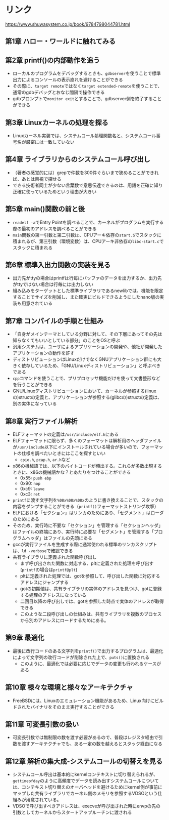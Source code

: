 # リンク

https://www.shuwasystem.co.jp/book/9784798044781.html

## 第1章 ハロー・ワールドに触れてみる

## 第2章 printf()の内部動作を追う

- ローカルのプログラムをデバッグするときも、`gdbserver`を使うことで標準出力によるコンソールの表示崩れを避けることができる
- その際に、`target remote`ではなく`target extended-remote`を使うことで、通常のgdbデバッグとおなじ間隔で操作できる
- gdbプロンプトで`monitor exit`とすることで、gdbserver側を終了することができる

## 第3章 Linuxカーネルの処理を探る

- Linuxカーネル実装では、システムコール処理関数名と、システムコール番号名が厳密には一致していない

## 第4章 ライブラリからのシステムコール呼び出し

- （著者の感覚的には）grepで件数を300件ぐらいまで狭めることができれば、あとは目視で探せる
- できる技術者同士が少ない言葉数で意思伝達できるのは、用語を正確に知り正確に使っているためという理由が大きい

## 第5章 main()関数の前と後

- `readelf -a`でEntry Pointを調べることで、カーネルがプログラムを実行する際の最初のアドレスを調べることができる
- `main`関数の第一引数と第二引数は、CPUアーキ依存の`start.S`でスタックに積まれるが、第三引数（環境変数）は、CPUアーキ非依存の`libc-start.c`でスタックに積まれる

## 第6章 標準入出力関数の実装を見る

- 出力先がttyの場合はprintfは行毎にバッファのデータを出力するか、出力先がttyではない場合は行毎には出力しない
- 組み込みをターゲットとした標準ライブラリであるnewlibでは、機能を限定することでサイズを削減し、また確実にビルドできるようにしたnano版の実装も用意されている

## 第7章 コンパイルの手順と仕組み

- 「自身がメインテーマとしている分野に対して、その下層にあってその先は知らなくてもいいとしている部分」のことをOSと呼ぶ
- 汎用システムは、ユーザによるアプリケーションの開発や、他社が開発したアプリケーションの動作を許す
- ディストリビューションはLinuxだけでなくGNUアプリケーション群にも大きく依存しているため、「GNU/Linuxディストリビューション」と呼ぶべきである
- `cpp`コマンドを使うことで、プリプロセッサ機能だけを使って文書整形などを行うことができる
- GNU/Linuxディストリビューションにおいて、カーネルが参照する(linuxの)structの定義と、アプリケーションが参照する(glibcの)structの定義は、別の実体になっている

## 第8章 実行ファイル解析

- ELFフォーマットの定義は`/usr/include/elf.h`にある
- ELFフォーマットに限らず、多くのフォーマットは解析用のヘッダファイルが`/usr/include`以下にインストールされている場合が多いので、フォーマットの仕様を調べたいときにはここを探すといい
  - `cpio.h`, `pcap.h`, `ar.h`など
- x86の機械語では、以下のバイトコードが頻出する。これらが多数出現するときに、x86の機械語かな？とあたりをつけることができる
  - 0x55: `push ebp`
  - 0x90: `nop`
  - 0xc9: `leave`
  - 0xc3: `ret`
- `printf`に渡す文字列を`%08x%08x%08x`のように書き換えることで、スタックの内容をダンプすることができる（`printf()`フォーマットストリング攻撃）
- ELFにおける「セクション」はリンカのためにあり、「セグメント」はローダのためにある
- そのため、実行時に不要な「セクション」を管理する「セクションヘッダ」はファイルの終端にあり、実行時に必要な「セグメント」を管理する「プログラムヘッダ」はファイルの先頭にある
- gccが実行ファイルを生成する際に通常使われる標準のリンカスクリプトは、`ld -verbose`で確認できる
- 共有ライブラリに定義された関数呼び出し
  - まず呼び出された関数に対応する、pltに定義された処理を呼び出す(`printf`の場合は`printf@plt`)
  - pltに定義された処理では、gotを参照して、呼び出した関数に対応するアドレスにジャンプする
  - gotの初期値は、共有ライブラリの実体のアドレスを見つけ、gotに登録する処理のアドレスになっている
  - 二回目以降の呼び出しでは、gotを参照した時点で実体のアドレスが取得できる
  - このような二段呼び出しの仕組みは、共有ライブラリを複数のプロセスから別のアドレスにロードするためにある。

## 第9章 最適化

- 最後に改行コードのある文字列を`printf()`で出力するプログラムは、最適化によって文字列の改行コードが削除された上で、`puts()`に置換される
  - このように、最適化では必要に応じでデータの変更も行われるケースがある

## 第10章 様々な環境と様々なアーキテクチャ

- FreeBSDには、Linuxのエミュレーション機能があるため、Linux向けにビルドされたバイナリをそのまま実行することができる

## 第11章 可変長引数の扱い

- 可変長引数では無制限の数を渡す必要があるので、普段はレジスタ経由で引数を渡すアーキテクチャでも、ある一定の数を越えるとスタック経由になる

## 第12章 解析の集大成-システムコールの切替えを見る

- システムコール呼出は基本的にkernelコンテキストに切り替えられるが、`gettimeofday`のように高頻度でデータを読み出すシステムコールについては、コンテキスト切り替えのオーバヘッドを避けるためにkernel側が事前にマップした共有ライブラリでカーネル側のメモリを参照するVDSOという仕組みが用意されている。
- VDSOで呼び出すべきアドレスは、execveが呼び出された時にenvpの先の引数としてカーネルからスタートアップルーチンに渡される
